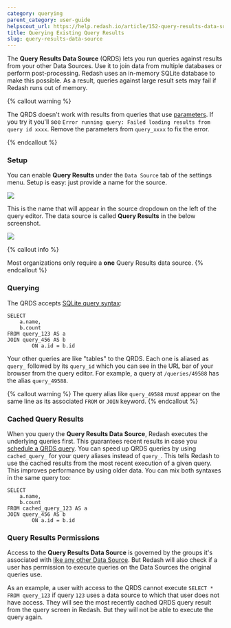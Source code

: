 ```yaml
---
category: querying
parent_category: user-guide
helpscout_url: https://help.redash.io/article/152-query-results-data-source
title: Querying Existing Query Results
slug: query-results-data-source
---
```


The **Query Results Data Source** (QRDS) lets you run queries against results from your other Data Sources. Use it to join data from multiple databases or perform post-processing. Redash uses an in-memory SQLite database to make this possible. As a result, queries against large result sets may fail if Redash runs out of memory. 

{% callout warning %}

The QRDS doesn't work with results from queries that use [parameters](/help/user-guide/querying/query-parameters). If you try it you'll see `Error running query: Failed loading results from query id xxxx`. Remove the parameters from `query_xxxx` to fix the error.

{% endcallout %}

### Setup
You can enable **Query Results** under the `Data Source` tab of the settings menu. Setup is easy: just provide a name for the source. 

![](/assets/images/docs/gitbook/query-results-setup.png)

This is the name that will appear in the source dropdown on the left of the query editor. The data source is called **Query Results** in the below screenshot.

![](/assets/images/docs/gitbook/query-results-example.png)

{% callout info %}

Most organizations only require a **one** Query Results data source.
{% endcallout %}


### Querying
The QRDS accepts [SQLite query syntax](https://sqlite.org/lang.html):

```
SELECT
	a.name,
	b.count 
FROM query_123 AS a 
JOIN query_456 AS b
  		ON a.id = b.id
```

Your other queries are like "tables" to the QRDS. Each one is aliased as `query_` followed by its `query_id` which you can see in the URL bar of your browser from the query editor. For example, a query at `/queries/49588` has the alias `query_49588`.

{% callout warning %}
The query alias like `query_49588` _must_ appear on the same line as its associated `FROM` or `JOIN` keyword.
{% endcallout %}

### Cached Query Results
When you query the **Query Results Data Source**, Redash executes the underlying queries first. This guarantees recent results in case you [schedule a QRDS query](/help/user-guide/querying/scheduling-a-query). You can speed up QRDS queries by using `cached_query_` for your query aliases instead of `query_`. This tells Redash to use the cached results from the most recent execution of a given query. This improves performance by using older data. You can mix both syntaxes in the same query too:

```
SELECT
	a.name,
	b.count 
FROM cached_query_123 AS a 
JOIN query_456 AS b
  		ON a.id = b.id
```

### Query Results Permissions
Access to the **Query Results Data Source** is governed by the groups it's associated with [like any other Data Source](/help/user-guide/users/permissions-groups). But Redash will also check if a user has permission to execute queries on the Data Sources the original queries use.

As an example, a user with access to the QRDS cannot execute `SELECT * FROM query_123` if query `123` uses a data source to which that user does not have access. They will see the most recently cached QRDS query result from the query screen in Redash. But they will not be able to execute the query again.